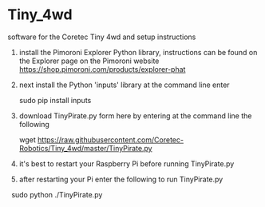 # Tiny_4wd
software for the Coretec Tiny 4wd and setup instructions

1) install the Pimoroni Explorer Python library, instructions can be found on the Explorer page on the Pimoroni website https://shop.pimoroni.com/products/explorer-phat

2) next install the Python 'inputs' library at the command line enter

    sudo pip install inputs
   
3) download TinyPirate.py form here by entering at the command line the following

    wget https://raw.githubusercontent.com/Coretec-Robotics/Tiny_4wd/master/TinyPirate.py
   
4) it's best to restart your Raspberry Pi before running TinyPirate.py

5) after restarting your Pi enter the following to run TinyPirate.py

   sudo python ./TinyPirate.py
   

   
 
